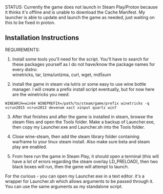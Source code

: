 STATUS:
Currently the game does not launch in Steam Play/Proton because it thinks it's offline and is unable to download the Cache Manifest. My launcher is able to update and launch the game as needed, just waiting on this to be fixed in proton.  

## Installation Instructions

REQUIREMENTS:  

1. Install some tools you'll need for the script. You'll have to search for these packages yourself as I do not have/know the package names for every distro:  
winetricks, tar, lzma/unlzma, curl, wget, md5sum

2. Install the game in steam via lutris or some easy to use wine bottle manager. I will create a prefix install script eventually, but for now here are the winetricks you need:  
```
WINEARCH=win64 WINEPREFIX=/path/to/steam/game/prefix winetricks -q vcrun2015 vcrun2013 devenum xact xinput quartz win7  
```
3. After that finishes and after the game is installed in steam, browse the steam files and open the Tools folder. Make a backup of Launcher.exe, then copy my Launcher.exe and Launcher.sh into the Tools folder.  

4. Close wine-steam, then add the steam library folder containing warframe to your linux steam install. Also make sure beta and steam play are enabled.

5. From here run the game in Steam Play, it should open a terminal (this will have a lot of errors regarding the steam overlay LD_PRELOAD), then two black boxes will run, then the game will attempt to launch.  

For the curious - you can open my Launcher.exe in a text editor. it's a wrapper for Launcher.sh which allows arguments to be passed through it. You can use the same arguments as my standalone script.  
